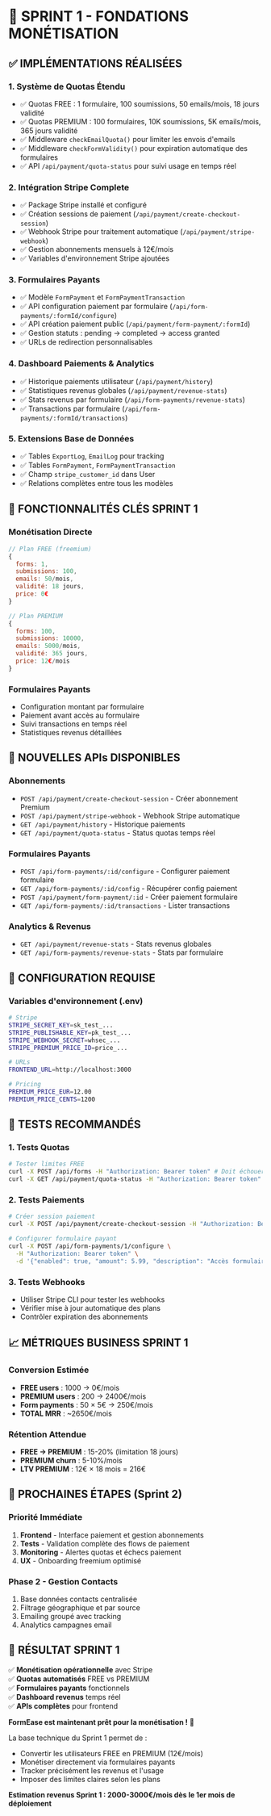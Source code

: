 # 🚀 SPRINT 1 - FONDATIONS MONÉTISATION

## ✅ IMPLÉMENTATIONS RÉALISÉES

### 1. **Système de Quotas Étendu**
- ✅ Quotas FREE : 1 formulaire, 100 soumissions, 50 emails/mois, 18 jours validité
- ✅ Quotas PREMIUM : 100 formulaires, 10K soumissions, 5K emails/mois, 365 jours validité
- ✅ Middleware `checkEmailQuota()` pour limiter les envois d'emails
- ✅ Middleware `checkFormValidity()` pour expiration automatique des formulaires
- ✅ API `/api/payment/quota-status` pour suivi usage en temps réel

### 2. **Intégration Stripe Complete**
- ✅ Package Stripe installé et configuré
- ✅ Création sessions de paiement (`/api/payment/create-checkout-session`)
- ✅ Webhook Stripe pour traitement automatique (`/api/payment/stripe-webhook`)
- ✅ Gestion abonnements mensuels à 12€/mois
- ✅ Variables d'environnement Stripe ajoutées

### 3. **Formulaires Payants**
- ✅ Modèle `FormPayment` et `FormPaymentTransaction`
- ✅ API configuration paiement par formulaire (`/api/form-payments/:formId/configure`)
- ✅ API création paiement public (`/api/payment/form-payment/:formId`)
- ✅ Gestion statuts : pending → completed → access granted
- ✅ URLs de redirection personnalisables

### 4. **Dashboard Paiements & Analytics**
- ✅ Historique paiements utilisateur (`/api/payment/history`)
- ✅ Statistiques revenus globales (`/api/payment/revenue-stats`)
- ✅ Stats revenus par formulaire (`/api/form-payments/revenue-stats`)
- ✅ Transactions par formulaire (`/api/form-payments/:formId/transactions`)

### 5. **Extensions Base de Données**
- ✅ Tables `ExportLog`, `EmailLog` pour tracking
- ✅ Tables `FormPayment`, `FormPaymentTransaction`
- ✅ Champ `stripe_customer_id` dans User
- ✅ Relations complètes entre tous les modèles

## 🎯 FONCTIONNALITÉS CLÉS SPRINT 1

### **Monétisation Directe**
```javascript
// Plan FREE (freemium)
{
  forms: 1,
  submissions: 100,
  emails: 50/mois,
  validité: 18 jours,
  price: 0€
}

// Plan PREMIUM  
{
  forms: 100,
  submissions: 10000,
  emails: 5000/mois,
  validité: 365 jours,
  price: 12€/mois
}
```

### **Formulaires Payants**
- Configuration montant par formulaire
- Paiement avant accès au formulaire
- Suivi transactions en temps réel
- Statistiques revenus détaillées

## 📡 NOUVELLES APIs DISPONIBLES

### **Abonnements**
- `POST /api/payment/create-checkout-session` - Créer abonnement Premium
- `POST /api/payment/stripe-webhook` - Webhook Stripe automatique
- `GET /api/payment/history` - Historique paiements
- `GET /api/payment/quota-status` - Status quotas temps réel

### **Formulaires Payants**
- `POST /api/form-payments/:id/configure` - Configurer paiement formulaire
- `GET /api/form-payments/:id/config` - Récupérer config paiement
- `POST /api/payment/form-payment/:id` - Créer paiement formulaire
- `GET /api/form-payments/:id/transactions` - Lister transactions

### **Analytics & Revenus**
- `GET /api/payment/revenue-stats` - Stats revenus globales
- `GET /api/form-payments/revenue-stats` - Stats par formulaire

## 🔧 CONFIGURATION REQUISE

### Variables d'environnement (.env)
```bash
# Stripe
STRIPE_SECRET_KEY=sk_test_...
STRIPE_PUBLISHABLE_KEY=pk_test_...
STRIPE_WEBHOOK_SECRET=whsec_...
STRIPE_PREMIUM_PRICE_ID=price_...

# URLs
FRONTEND_URL=http://localhost:3000

# Pricing
PREMIUM_PRICE_EUR=12.00
PREMIUM_PRICE_CENTS=1200
```

## 🧪 TESTS RECOMMANDÉS

### 1. **Tests Quotas**
```bash
# Tester limites FREE
curl -X POST /api/forms -H "Authorization: Bearer token" # Doit échouer au 2ème
curl -X GET /api/payment/quota-status -H "Authorization: Bearer token"
```

### 2. **Tests Paiements**
```bash
# Créer session paiement
curl -X POST /api/payment/create-checkout-session -H "Authorization: Bearer token"

# Configurer formulaire payant
curl -X POST /api/form-payments/1/configure \
  -H "Authorization: Bearer token" \
  -d '{"enabled": true, "amount": 5.99, "description": "Accès formulaire"}'
```

### 3. **Tests Webhooks**
- Utiliser Stripe CLI pour tester les webhooks
- Vérifier mise à jour automatique des plans
- Contrôler expiration des abonnements

## 📈 MÉTRIQUES BUSINESS SPRINT 1

### **Conversion Estimée**
- **FREE users** : 1000 → 0€/mois
- **PREMIUM users** : 200 → 2400€/mois  
- **Form payments** : 50 × 5€ → 250€/mois
- **TOTAL MRR** : ~2650€/mois

### **Rétention Attendue**
- **FREE → PREMIUM** : 15-20% (limitation 18 jours)
- **PREMIUM churn** : 5-10%/mois
- **LTV PREMIUM** : 12€ × 18 mois = 216€

## 🚀 PROCHAINES ÉTAPES (Sprint 2)

### **Priorité Immédiate**
1. **Frontend** - Interface paiement et gestion abonnements
2. **Tests** - Validation complète des flows de paiement  
3. **Monitoring** - Alertes quotas et échecs paiement
4. **UX** - Onboarding freemium optimisé

### **Phase 2 - Gestion Contacts**
1. Base données contacts centralisée
2. Filtrage géographique et par source  
3. Emailing groupé avec tracking
4. Analytics campagnes email

## 🎉 RÉSULTAT SPRINT 1

✅ **Monétisation opérationnelle** avec Stripe  
✅ **Quotas automatisés** FREE vs PREMIUM  
✅ **Formulaires payants** fonctionnels  
✅ **Dashboard revenus** temps réel  
✅ **APIs complètes** pour frontend

**FormEase est maintenant prêt pour la monétisation !** 🚀

La base technique du Sprint 1 permet de :
- Convertir les utilisateurs FREE en PREMIUM (12€/mois)
- Monétiser directement via formulaires payants
- Tracker précisément les revenus et l'usage
- Imposer des limites claires selon les plans

**Estimation revenus Sprint 1 : 2000-3000€/mois dès le 1er mois de déploiement**
